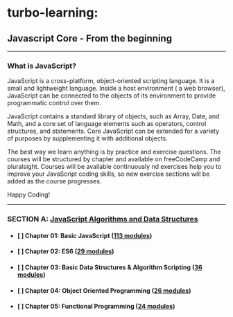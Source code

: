 # turbo-learning:
## Javascript Core - From the beginning
---
### What is JavaScript?
JavaScript is a cross-platform, object-oriented scripting language. It is a small and lightweight language. Inside a host environment ( a web browser), JavaScript can be connected to the objects of its environment to provide programmatic control over them.

JavaScript contains a standard library of objects, such as Array, Date, and Math, and a core set of language elements such as operators, control structures, and statements. Core JavaScript can be extended for a variety of purposes by supplementing it with additional objects.

The best way we learn anything is by practice and exercise questions. The courses will be structured by chapter and available on freeCodeCamp and pluralsight. Courses will be available continuously nd exercises help you to improve your JavaScript coding skills, so new exercise sections will be added as the course progresses.

Happy Coding!

---

### SECTION A: [JavaScript Algorithms and Data Structures](https://www.freecodecamp.org/learn/javascript-algorithms-and-data-structures/)
- #### [ ] Chapter 01: Basic JavaScript ([113 modules](https://www.freecodecamp.org/learn/javascript-algorithms-and-data-structures))
- #### [ ] Chapter 02: ES6 ([29 modules]())
- #### [ ] Chapter 03: Basic Data Structures & Algorithm Scripting ([36 modules]())
- #### [ ] Chapter 04: Object Oriented Programming ([26 modules]())
- #### [ ] Chapter 05: Functional Programming ([24 modules]())
